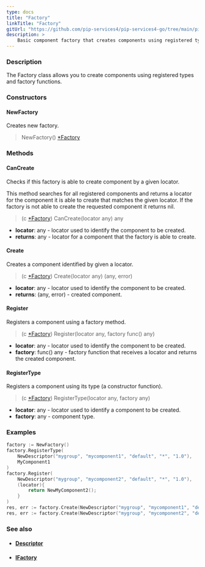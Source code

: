 ```yaml
---
type: docs
title: "Factory"
linkTitle: "Factory"
gitUrl: "https://github.com/pip-services4/pip-services4-go/tree/main/pip-services4-commons-go"
description: >
    Basic component factory that creates components using registered types and factory functions.
---
```


### Description

The Factory class allows you to create components using registered types and factory functions.

### Constructors

#### NewFactory
Creates new factory.

> NewFactory() [*Factory]()

### Methods

#### CanCreate
Checks if this factory is able to create component by a given locator.

This method searches for all registered components and returns
a locator for the component it is able to create that matches the given locator.
If the factory is not able to create the requested component it returns nil.

> (c [*Factory]()) CanCreate(locator any) any

- **locator**: any - locator used to identify the component to be created.
- **returns**: any - locator for a component that the factory is able to create.


#### Create
Creates a component identified by given a locator.

> (c [*Factory]()) Create(locator any) (any, error)

- **locator**: any - locator used to identify the component to be created.
- **returns**: (any, error) - created component.


#### Register
Registers a component using a factory method.

> (c [*Factory]()) Register(locator any, factory func() any)

- **locator**: any - locator used to identify the component to be created.
- **factory**: func() any - factory function that receives a locator and returns the created component.


#### RegisterType
Registers a component using its type (a constructor function).

> (c [*Factory]()) RegisterType(locator any, factory any)

- **locator**: any - locator used to identify a component to be created.
- **factory**: any - component type.

### Examples

```go
factory := NewFactory()
factory.RegisterType(
	NewDescriptor("mygroup", "mycomponent1", "default", "*", "1.0"),
	MyComponent1
)
factory.Register(
	NewDescriptor("mygroup", "mycomponent2", "default", "*", "1.0"),
	(locator){
		return NewMyComponent2();
	}
)
res, err := factory.Create(NewDescriptor("mygroup", "mycomponent1", "default", "name1", "1.0"))
res, err := factory.Create(NewDescriptor("mygroup", "mycomponent2", "default", "name2", "1.0"))
```

### See also
- #### [Descriptor](../../../commons/refer/descriptor)
- #### [IFactory](../ifactory)

